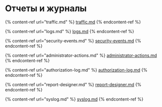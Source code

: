# Отчеты и журналы

{% content-ref url="traffic.md" %}
[traffic.md](traffic.md)
{% endcontent-ref %}

{% content-ref url="logs.md" %}
[logs.md](logs.md)
{% endcontent-ref %}

{% content-ref url="security-events.md" %}
[security-events.md](security-events.md)
{% endcontent-ref %}

{% content-ref url="administrator-actions.md" %}
[administrator-actions.md](administrator-actions.md)
{% endcontent-ref %}

{% content-ref url="authorization-log.md" %}
[authorization-log.md](authorization-log.md)
{% endcontent-ref %}

{% content-ref url="report-designer.md" %}
[report-designer.md](report-designer.md)
{% endcontent-ref %}

{% content-ref url="syslog.md" %}
[syslog.md](syslog.md)
{% endcontent-ref %}
